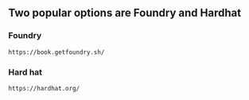 
## Two popular options are Foundry and Hardhat


### Foundry

```
https://book.getfoundry.sh/
```

### Hard hat

```
https://hardhat.org/
```
